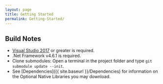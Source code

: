 ```yaml
---
layout: page
title: Getting Started
permalink: Getting-Started/
---
```


## Build Notes
- [Visual Studio 2017](https://visualstudio.com) or greater is required.
- .Net Framework v4.6.1 is required.
- Clone submodules: Open a terminal in the project folder and type `git submodule update --init`.
- See [Dependencies]({{ site.baseurl }}/Dependencies) for information on the Optional Native Libraries you may download.